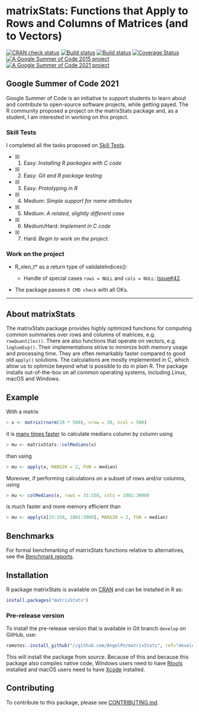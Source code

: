 
# matrixStats: Functions that Apply to Rows and Columns of Matrices (and to Vectors)

<div id="badges"><!-- pkgdown markup -->
<a href="https://CRAN.R-project.org/web/checks/check_results_matrixStats.html"><img border="0" src="https://www.r-pkg.org/badges/version/matrixStats" alt="CRAN check status"/></a> <a href="https://github.com/HenrikBengtsson/matrixStats/actions?query=workflow%3AR-CMD-check"><img border="0" src="https://github.com/HenrikBengtsson/matrixStats/workflows/R-CMD-check/badge.svg?branch=develop" alt="Build status"/></a>  <a href="https://ci.appveyor.com/project/HenrikBengtsson/matrixstats"><img border="0" src="https://ci.appveyor.com/api/projects/status/github/HenrikBengtsson/matrixStats?svg=true" alt="Build status"/></a> <a href="https://codecov.io/gh/HenrikBengtsson/matrixStats"><img border="0" src="https://codecov.io/gh/HenrikBengtsson/matrixStats/branch/develop/graph/badge.svg" alt="Coverage Status"/></a> <a href="https://github.com/rstats-gsoc/gsoc2015/wiki/table-of-proposed-coding-projects"><img border="0" src="https://img.shields.io/badge/GSoC-2015-blue" alt="A Google Summer of Code 2015 project"/></a>
<a href="https://github.com/rstats-gsoc/gsoc2021/wiki/table-of-proposed-coding-projects"><img border="0" src="https://img.shields.io/badge/GSoC-2021-blue" alt="A Google Summer of Code 2021 project"/></a>
</div>

## Google Summer of Code 2021

Google Summer of Code is an initiative to support students to learn about and contribute to open-source software projects, while getting payed. The R community proposed a project on the matrixStats package and, as a student, I am interested in working on this project.

### Skill Tests
I completed all the tasks proposed on [Skill Tests](https://github.com/rstats-gsoc/gsoc2021/wiki/matrixStats#skill-tests).

- [x] 1. Easy: _Installing R packages with C code_
- [x] 2. Easy: _Git and R package testing_
- [x] 3. Easy: _Prototyping in R_
- [x] 4. Medium: _Simple support for name attributes_
- [x] 5. Medium: _A related, slightly different case_
- [x] 6. Medium/Hard: _Implement in C code_
- [x] 7. Hard: _Begin to work on the project._

### Work on the project

- R_xlen_t* as a return type of validateIndices():
  * Handle of special cases `rows = NULL` and `cols = NULL`: [Issue#42](https://github.com/HenrikBengtsson/GSOC-2021-matrixStats/issues/42).

- The package passes `R CMD check` with all OKs.

---

## About matrixStats

The matrixStats package provides highly optimized functions for
computing common summaries over rows and columns of matrices,
e.g. `rowQuantiles()`. There are also functions that operate on vectors,
e.g. `logSumExp()`. Their implementations strive to minimize both memory
usage and processing time. They are often remarkably faster compared
to good old `apply()` solutions. The calculations are mostly implemented
in C, which allow us to optimize beyond what is possible to do in
plain R. The package installs out-of-the-box on all common operating
systems, including Linux, macOS and Windows.

## Example
With a matrix
```r
> x <- matrix(rnorm(20 * 500), nrow = 20, ncol = 500)
```
it is [many times
faster](http://www.jottr.org/2015/01/matrixStats-0.13.1.html) to
calculate medians column by column using
```r
> mu <- matrixStats::colMedians(x)
```
than using
```r
> mu <- apply(x, MARGIN = 2, FUN = median)
```

Moreover, if performing calculations on a subset of rows and/or
columns, using
```r
> mu <- colMedians(x, rows = 33:158, cols = 1001:3000)
```
is much faster and more memory efficient than
```r
> mu <- apply(x[33:158, 1001:3000], MARGIN = 2, FUN = median)
```

## Benchmarks
For formal benchmarking of matrixStats functions relative to
alternatives, see the [Benchmark reports](https://github.com/HenrikBengtsson/matrixStats/wiki/Benchmark-reports).

## Installation
R package matrixStats is available on [CRAN](https://cran.r-project.org/package=matrixStats) and can be installed in R as:
```r
install.packages("matrixStats")
```


### Pre-release version

To install the pre-release version that is available in Git branch `develop` on GitHub, use:
```r
remotes::install_github("//github.com/AngelPn/matrixStats", ref="develop")
```
This will install the package from source.  Because of this and because this package also compiles native code, Windows users need to have [Rtools](https://cran.r-project.org/bin/windows/Rtools/) installed and macOS users need to have [Xcode](https://developer.apple.com/xcode/) installed.


<!-- pkgdown-drop-below -->

<!-- pkgdown-drop-below -->

## Contributing

To contribute to this package, please see [CONTRIBUTING.md](CONTRIBUTING.md).

